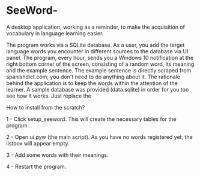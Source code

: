 # SeeWord-
A desktop application, working as a reminder, to make the acquisition of vocabulary in language learning easier. 

The program works via a SQLite database. As a user, you add the target language words you encounter in different sources to the database
via UI panel. The program, every hour, sends you a Windows 10 notification at the right bottom corner of the screen, consisting of a random word, its meaning and the example sentence. The example sentence is directly scraped from spanishdict.com; you don't need to do anything about it. The rationale behind the application is to keep the words within the attention of the learner. A sample database was provided (data.sqlite) in order for you too see how it works. Just replace the 

How to install from the scratch?

1 - Click setup_seeword. This will create the necessary tables for the program. 

2 - Open ui.pyw (the main script). As you have no words registered yet, the listbox will appear empty.

3 - Add some words with their meanings. 

4 - Restart the program. 
